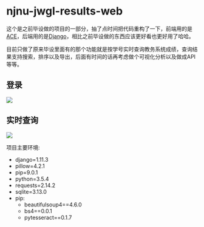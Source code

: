 # njnu-jwgl-results-web

这个是之前毕设做的项目的一部分，抽了点时间把代码重构了一下，前端用的是[ACE](https://github.com/bopoda/ace)，后端用的是[Django](https://www.djangoproject.com/)，相比之前毕设做的东西应该更好看也更好用了哈哈。

目前只做了原来毕设里面有的那个功能就是按学号实时查询教务系统成绩，查询结果支持搜索，排序以及导出，后面有时间的话再考虑做个可视化分析以及做成API等等。

## 登录
![](https://i.imgur.com/Q7poVsf.png)

## 实时查询
![](https://i.imgur.com/vPi8Jnq.png)

项目主要环境:

* django=1.11.3
* pillow=4.2.1
* pip=9.0.1
* python=3.5.4
* requests=2.14.2
* sqlite=3.13.0
* pip:
	* 	beautifulsoup4==4.6.0
	* 	bs4==0.0.1
	*    pytesseract==0.1.7